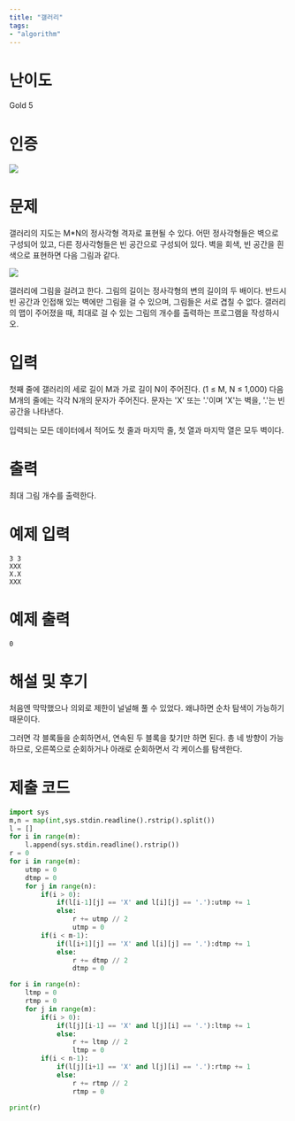 ```yaml
---
title: "갤러리"
tags:
- "algorithm"
---
```


# 난이도
Gold 5

# 인증
![](https://bmchun00.github.io/assets/algo/week6-5.png)

# 문제
갤러리의 지도는 M*N의 정사각형 격자로 표현될 수 있다. 어떤 정사각형들은 벽으로 구성되어 있고, 다른 정사각형들은 빈 공간으로 구성되어 있다. 벽을 회색, 빈 공간을 흰색으로 표현하면 다음 그림과 같다.

![](https://upload.acmicpc.net/46419b50-28c3-4d0d-89b3-9e27a4dc13b0/-/preview/)

갤러리에 그림을 걸려고 한다. 그림의 길이는 정사각형의 변의 길이의 두 배이다. 반드시 빈 공간과 인접해 있는 벽에만 그림을 걸 수 있으며, 그림들은 서로 겹칠 수 없다. 갤러리의 맵이 주어졌을 때, 최대로 걸 수 있는 그림의 개수를 출력하는 프로그램을 작성하시오.

# 입력
첫째 줄에 갤러리의 세로 길이 M과 가로 길이 N이 주어진다. (1 ≤ M, N ≤ 1,000) 다음 M개의 줄에는 각각 N개의 문자가 주어진다. 문자는 'X' 또는 '.'이며 'X'는 벽을, '.'는 빈 공간을 나타낸다.

입력되는 모든 데이터에서 적어도 첫 줄과 마지막 줄, 첫 열과 마지막 열은 모두 벽이다.

# 출력
최대 그림 개수를 출력한다.

# 예제 입력
```
3 3
XXX
X.X
XXX
```

# 예제 출력
```
0
```

# 해설 및 후기
처음엔 막막했으나 의외로 제한이 널널해 풀 수 있었다. 왜냐하면 순차 탐색이 가능하기 때문이다.

그러면 각 블록들을 순회하면서, 연속된 두 블록을 찾기만 하면 된다. 총 네 방향이 가능하므로, 오른쪽으로 순회하거나 아래로 순회하면서 각 케이스를 탐색한다.

# 제출 코드
```py
import sys
m,n = map(int,sys.stdin.readline().rstrip().split())
l = []
for i in range(m):
    l.append(sys.stdin.readline().rstrip())
r = 0
for i in range(m):
    utmp = 0
    dtmp = 0
    for j in range(n):
        if(i > 0):
            if(l[i-1][j] == 'X' and l[i][j] == '.'):utmp += 1
            else: 
                r += utmp // 2 
                utmp = 0
        if(i < m-1):
            if(l[i+1][j] == 'X' and l[i][j] == '.'):dtmp += 1
            else: 
                r += dtmp // 2
                dtmp = 0

for i in range(n):
    ltmp = 0
    rtmp = 0
    for j in range(m):
        if(i > 0):
            if(l[j][i-1] == 'X' and l[j][i] == '.'):ltmp += 1
            else: 
                r += ltmp // 2
                ltmp = 0
        if(i < n-1):
            if(l[j][i+1] == 'X' and l[j][i] == '.'):rtmp += 1
            else:
                r += rtmp // 2
                rtmp = 0

print(r)
```